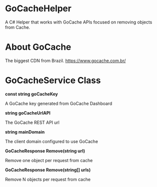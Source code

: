# GoCacheHelper
A C# Helper that works with GoCache APIs focused on removing objects from Cache.

# About GoCache
The biggest CDN from Brazil. https://www.gocache.com.br/

 

# GoCacheService Class 

**const string goCacheKey**

A GoCache key generated from GoCache Dashboard
 
**string goCacheUrlAPI**

The GoCache REST API url 

**string mainDomain**

The client domain configured to use GoCache

**GoCacheResponse Remove(string url)**

Remove one object per request from cache

**GoCacheResponse Remove(string[] urls)**

Remove N objects per request from cache

